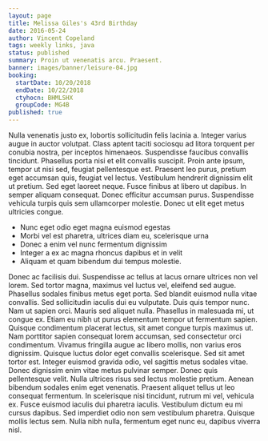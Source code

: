 ```yaml
---
layout: page
title: Melissa Giles's 43rd Birthday
date: 2016-05-24
author: Vincent Copeland
tags: weekly links, java
status: published
summary: Proin ut venenatis arcu. Praesent.
banner: images/banner/leisure-04.jpg
booking:
  startDate: 10/20/2018
  endDate: 10/22/2018
  ctyhocn: BHMLSHX
  groupCode: MG4B
published: true
---
```

Nulla venenatis justo ex, lobortis sollicitudin felis lacinia a. Integer varius augue in auctor volutpat. Class aptent taciti sociosqu ad litora torquent per conubia nostra, per inceptos himenaeos. Suspendisse faucibus convallis tincidunt. Phasellus porta nisi et elit convallis suscipit. Proin ante ipsum, tempor ut nisi sed, feugiat pellentesque est. Praesent leo purus, pretium eget accumsan quis, feugiat vel lectus. Vestibulum hendrerit dignissim elit ut pretium. Sed eget laoreet neque. Fusce finibus at libero ut dapibus. In semper aliquam consequat. Donec efficitur accumsan purus. Suspendisse vehicula turpis quis sem ullamcorper molestie. Donec ut elit eget metus ultricies congue.

* Nunc eget odio eget magna euismod egestas
* Morbi vel est pharetra, ultrices diam eu, scelerisque urna
* Donec a enim vel nunc fermentum dignissim
* Integer a ex ac magna rhoncus dapibus et in velit
* Aliquam et quam bibendum dui tempus molestie.

Donec ac facilisis dui. Suspendisse ac tellus at lacus ornare ultrices non vel lorem. Sed tortor magna, maximus vel luctus vel, eleifend sed augue. Phasellus sodales finibus metus eget porta. Sed blandit euismod nulla vitae convallis. Sed sollicitudin iaculis dui eu vulputate. Duis quis tempor nunc. Nam ut sapien orci. Mauris sed aliquet nulla. Phasellus in malesuada mi, ut congue ex. Etiam eu nibh ut purus elementum tempor ut fermentum sapien. Quisque condimentum placerat lectus, sit amet congue turpis maximus ut. Nam porttitor sapien consequat lorem accumsan, sed consectetur orci condimentum.
Vivamus fringilla augue ac libero mollis, non varius eros dignissim. Quisque luctus dolor eget convallis scelerisque. Sed sit amet tortor est. Integer euismod gravida odio, vel sagittis metus sodales vitae. Donec dignissim enim vitae metus pulvinar semper. Donec quis pellentesque velit. Nulla ultrices risus sed lectus molestie pretium. Aenean bibendum sodales enim eget venenatis. Praesent aliquet tellus ut leo consequat fermentum. In scelerisque nisi tincidunt, rutrum mi vel, vehicula ex. Fusce euismod iaculis dui pharetra iaculis. Vestibulum dictum eu mi cursus dapibus. Sed imperdiet odio non sem vestibulum pharetra. Quisque mollis lectus sem. Nulla nibh nulla, fermentum eget nunc eu, dapibus viverra nisl.
